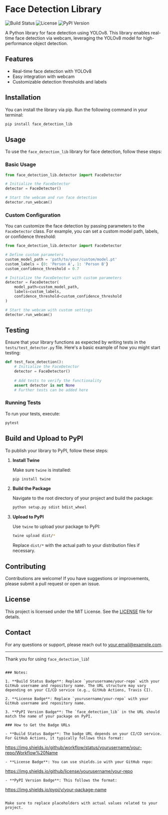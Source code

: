 
# Face Detection Library

![Build Status](https://img.shields.io/github/workflow/status/yourusername/your-repo/Publish%20Python%20Package)
![License](https://img.shields.io/github/license/yourusername/your-repo)
![PyPI Version](https://img.shields.io/pypi/v/face_detection_lib)

A Python library for face detection using YOLOv8. This library enables real-time face detection via webcam, leveraging the YOLOv8 model for high-performance object detection.

## Features

- Real-time face detection with YOLOv8
- Easy integration with webcam
- Customizable detection thresholds and labels

## Installation

You can install the library via pip. Run the following command in your terminal:

```bash
pip install face_detection_lib
```

## Usage

To use the `face_detection_lib` library for face detection, follow these steps:

### Basic Usage

```python
from face_detection_lib.detector import FaceDetector

# Initialize the FaceDetector
detector = FaceDetector()

# Start the webcam and run face detection
detector.run_webcam()
```

### Custom Configuration

You can customize the face detection by passing parameters to the `FaceDetector` class. For example, you can set a custom model path, labels, or confidence threshold:

```python
from face_detection_lib.detector import FaceDetector

# Define custom parameters
custom_model_path = 'path/to/your/custom/model.pt'
custom_labels = {0: 'Person A', 1: 'Person B'}
custom_confidence_threshold = 0.7

# Initialize the FaceDetector with custom parameters
detector = FaceDetector(
    model_path=custom_model_path,
    labels=custom_labels,
    confidence_threshold=custom_confidence_threshold
)

# Start the webcam with custom settings
detector.run_webcam()
```

## Testing

Ensure that your library functions as expected by writing tests in the `tests/test_detector.py` file. Here's a basic example of how you might start testing:

```python
def test_face_detection():
    # Initialize the FaceDetector
    detector = FaceDetector()
    
    # Add tests to verify the functionality
    assert detector is not None
    # Further tests can be added here
```

### Running Tests

To run your tests, execute:

```bash
pytest
```

## Build and Upload to PyPI

To publish your library to PyPI, follow these steps:

1. **Install Twine**

   Make sure `twine` is installed:

   ```bash
   pip install twine
   ```

2. **Build the Package**

   Navigate to the root directory of your project and build the package:

   ```bash
   python setup.py sdist bdist_wheel
   ```

3. **Upload to PyPI**

   Use `twine` to upload your package to PyPI:

   ```bash
   twine upload dist/*
   ```

   Replace `dist/*` with the actual path to your distribution files if necessary.

## Contributing

Contributions are welcome! If you have suggestions or improvements, please submit a pull request or open an issue.

## License

This project is licensed under the MIT License. See the [LICENSE](LICENSE) file for details.

## Contact

For any questions or support, please reach out to [your.email@example.com](mailto:your.email@example.com).

---

Thank you for using `face_detection_lib`!
```

### Notes:

1. **Build Status Badge**: Replace `yourusername/your-repo` with your GitHub username and repository name. The URL structure may vary depending on your CI/CD service (e.g., GitHub Actions, Travis CI).

2. **License Badge**: Replace `yourusername/your-repo` with your GitHub username and repository name.

3. **PyPI Version Badge**: The `face_detection_lib` in the URL should match the name of your package on PyPI.

### How to Get the Badge URLs

- **Build Status Badge**: The badge URL depends on your CI/CD service. For GitHub Actions, it typically follows this format:
  ```
  https://img.shields.io/github/workflow/status/yourusername/your-repo/Workflow%20Name
  ```
- **License Badge**: You can use shields.io with your GitHub repo:
  ```
  https://img.shields.io/github/license/yourusername/your-repo
  ```
- **PyPI Version Badge**: This follows the format:
  ```
  https://img.shields.io/pypi/v/your-package-name
  ```

Make sure to replace placeholders with actual values related to your project.
